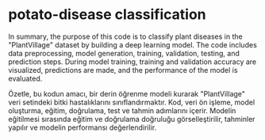 # potato-disease classification 


In summary, the purpose of this code is to classify plant diseases in the "PlantVillage" dataset by building a deep learning model. The code includes data preprocessing, model generation, training, validation, testing, and prediction steps. During model training, training and validation accuracy are visualized, predictions are made, and the performance of the model is evaluated.

Özetle, bu kodun amacı, bir derin öğrenme modeli kurarak "PlantVillage" veri setindeki bitki hastalıklarını sınıflandırmaktır. Kod, veri ön işleme, model oluşturma, eğitim, doğrulama, test ve tahmin adımlarını içerir. Modelin eğitilmesi sırasında eğitim ve doğrulama doğruluğu görselleştirilir, tahminler yapılır ve modelin performansı değerlendirilir.

